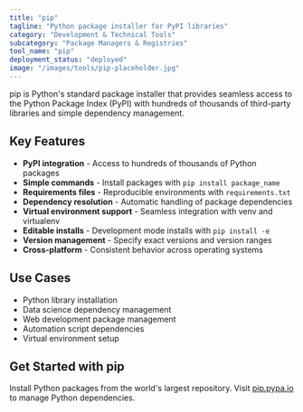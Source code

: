 ```yaml
---
title: "pip"
tagline: "Python package installer for PyPI libraries"
category: "Development & Technical Tools"
subcategory: "Package Managers & Registries"
tool_name: "pip"
deployment_status: "deployed"
image: "/images/tools/pip-placeholder.jpg"
---
```

pip is Python's standard package installer that provides seamless access to the Python Package Index (PyPI) with hundreds of thousands of third-party libraries and simple dependency management.

## Key Features

- **PyPI integration** - Access to hundreds of thousands of Python packages
- **Simple commands** - Install packages with `pip install package_name`
- **Requirements files** - Reproducible environments with `requirements.txt`
- **Dependency resolution** - Automatic handling of package dependencies
- **Virtual environment support** - Seamless integration with venv and virtualenv
- **Editable installs** - Development mode installs with `pip install -e`
- **Version management** - Specify exact versions and version ranges
- **Cross-platform** - Consistent behavior across operating systems

## Use Cases

- Python library installation
- Data science dependency management
- Web development package management
- Automation script dependencies
- Virtual environment setup

## Get Started with pip

Install Python packages from the world's largest repository. Visit [pip.pypa.io](https://pip.pypa.io) to manage Python dependencies.